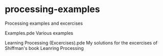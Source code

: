 # processing-examples
Processing examples and excercises 

Examples.pde
Various examples 

Learning Processing (Excercises).pde
My solutions for the excercises of Shiffman's book Leanring Processing
